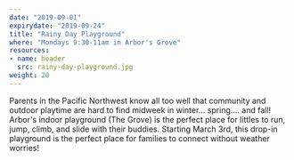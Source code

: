 ```yaml
---
date: "2019-09-01"
expirydate: "2019-09-24"
title: "Rainy Day Playground"
where: "Mondays 9:30-11am in Arbor's Grove"
resources:
- name: header
  src: rainy-day-playground.jpg
weight: 20
---
```


Parents in the Pacific Northwest know all too well that community and outdoor playtime are hard to find midweek in winter... spring.... and fall! Arbor's indoor playground (The Grove) is the perfect place for littles to run, jump, climb, and slide with their buddies. Starting March 3rd, this drop-in playground is the perfect place for families to connect without weather worries!  


